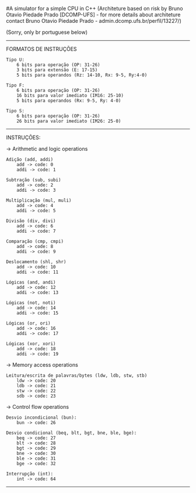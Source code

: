 #A simulator for a simple CPU in C++
(Architeture based on risk by Bruno Otavio Piedade Prado [DCOMP-UFS] - for more details about architeture contact Bruno Otavio Piedade Prado - admin.dcomp.ufs.br/perfil/13227/)

(Sorry, only br portuguese below)

---------

FORMATOS DE INSTRUÇÕES

	Tipo U: 
		6 bits para operação (OP: 31-26)
		3 bits para extensão (E: 17-15)
		5 bits para operandos (Rz: 14-10, Rx: 9-5, Ry:4-0)

	Tipo F:
		6 bits para operação (OP: 31-26)
		16 bits para valor imediato (IM16: 25-10)
		5 bits para operandos (Rx: 9-5, Ry: 4-0)

	Tipo S:
		6 bits para operação (OP: 31-26)
		26 bits para valor imediato (IM26: 25-0)

------

INSTRUÇÕES:

-> Arithmetic and logic operations

	Adição (add, addi)
		add -> code: 0
		addi -> code: 1

	Subtração (sub, subi)
		add -> code: 2
		addi -> code: 3

	Multiplicação (mul, muli)
		add -> code: 4
		addi -> code: 5

	Divisão (div, divi)
		add -> code: 6
		addi -> code: 7

	Comparação (cmp, cmpi)
		add -> code: 8
		addi -> code: 9

	Deslocamento (shl, shr)
		add -> code: 10
		addi -> code: 11

	Lógicas (and, andi)
		add -> code: 12
		addi -> code: 13

	Lógicas (not, noti)
		add -> code: 14
		addi -> code: 15

	Lógicas (or, ori)
		add -> code: 16
		addi -> code: 17

	Lógicas (xor, xori)
		add -> code: 18
		addi -> code: 19

-> Memory access operations

	Leitura/escrita de palavras/bytes (ldw, ldb, stw, stb)
		ldw -> code: 20
		ldb -> code: 21
		stw -> code: 22
		sdb -> code: 23

-> Control flow operations

	Desvio incondicional (bun):
		bun -> code: 26

	Desvio condicional (beq, blt, bgt, bne, ble, bge):
		beq -> code: 27
		blt -> code: 28
		bgt -> code: 29
		bne -> code: 30
		ble -> code: 31
		bge -> code: 32

	Interrupção (int):
		int -> code: 64


-------
